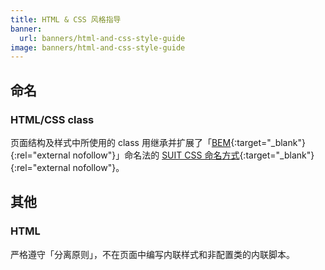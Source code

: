 ```yaml
---
title: HTML & CSS 风格指导
banner:
  url: banners/html-and-css-style-guide
image: banners/html-and-css-style-guide
---
```


## 命名

### HTML/CSS class

页面结构及样式中所使用的 class 用继承并扩展了「[BEM](http://getbem.com/){:target="_blank"}{:rel="external nofollow"}」命名法的 [SUIT CSS 命名方式](https://github.com/suitcss/suit/blob/master/doc/naming-conventions.md){:target="_blank"}{:rel="external nofollow"}。

## 其他

### HTML

严格遵守「分离原则」，不在页面中编写内联样式和非配置类的内联脚本。
